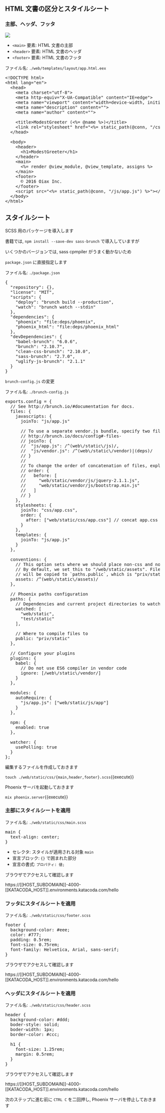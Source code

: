 ## HTML 文書の区分とスタイルシート

### 主部、ヘッダ、フッタ

![](https://i.gyazo.com/3f5931bd0b7559690378ffb0ea9c59b2.png)

- `<main>` 要素: HTML 文書の主部
- `<header>` 要素: HTML 文書のヘッダ
- `<footer>` 要素: HTML 文書のフッタ

ファイル名: `./web/templates/layout/app.html.eex`

<pre class="file" data-filename="~/oiax/projects/modest_greeter/layout/app.html.eex" data-target="replace">
&lt;!DOCTYPE html&gt;
&lt;html lang="en"&gt;
  &lt;head&gt;
    &lt;meta charset="utf-8"&gt;
    &lt;meta http-equiv="X-UA-Compatible" content="IE=edge"&gt;
    &lt;meta name="viewport" content="width=device-width, initial-scale=1"&gt;
    &lt;meta name="description" content=""&gt;
    &lt;meta name="author" content=""&gt;

    &lt;title&gt;ModestGreeter (&lt;%= @name %&gt;)&lt;/title&gt;
    &lt;link rel="stylesheet" href="&lt;%= static_path(@conn, "/css/app.css") %&gt;"&gt;
  &lt;/head&gt;

  &lt;body&gt;
    &lt;header&gt;
      &lt;h1&gt;ModestGreeter&lt;/h1&gt;
    &lt;/header&gt;
    &lt;main&gt;
      &lt;%= render @view_module, @view_template, assigns %&gt;
    &lt;/main&gt;
    &lt;footer&gt;
      &copy; 2016 Oiax Inc.
    &lt;/footer&gt;
    &lt;script src="&lt;%= static_path(@conn, "/js/app.js") %&gt;"&gt;&lt;/script&gt;
  &lt;/body&gt;
&lt;/html&gt;
</pre>

## スタイルシート

SCSS 用のパッケージを導入します

書籍では, `npm install --save-dev sass-brunch` で導入していますが

いくつかのバージョンでは, sass cpmpiler がうまく動かないため

`package.json` に直接指定します

ファイル名: `./package.json`

<pre class="file" data-filename="~/oiax/projects/modest_greeter/package.json" data-target="replace">
{
  "repository": {},
  "license": "MIT",
  "scripts": {
    "deploy": "brunch build --production",
    "watch": "brunch watch --stdin"
  },
  "dependencies": {
    "phoenix": "file:deps/phoenix",
    "phoenix_html": "file:deps/phoenix_html"
  },
  "devDependencies": {
    "babel-brunch": "6.0.6",
    "brunch": "2.10.7",
    "clean-css-brunch": "2.10.0",
    "sass-brunch": "2.7.0",
    "uglify-js-brunch": "2.1.1"
  }
}
</pre>

`brunch-config.js` の変更

ファイル名: `./brunch-config.js`

<pre class="file" data-filename="~/oiax/projects/modest_greeter/brunch-config.js" data-target="replace">
exports.config = {
  // See http://brunch.io/#documentation for docs.
  files: {
    javascripts: {
      joinTo: "js/app.js"

      // To use a separate vendor.js bundle, specify two files path
      // http://brunch.io/docs/config#-files-
      // joinTo: {
      //  "js/app.js": /^(web\/static\/js)/,
      //  "js/vendor.js": /^(web\/static\/vendor)|(deps)/
      // }
      //
      // To change the order of concatenation of files, explicitly mention here
      // order: {
      //   before: [
      //     "web/static/vendor/js/jquery-2.1.1.js",
      //     "web/static/vendor/js/bootstrap.min.js"
      //   ]
      // }
    },
    stylesheets: {
      joinTo: "css/app.css",
      order: {
        after: ["web/static/css/app.css"] // concat app.css last
      }
    },
    templates: {
      joinTo: "js/app.js"
    }
  },

  conventions: {
    // This option sets where we should place non-css and non-js assets in.
    // By default, we set this to "/web/static/assets". Files in this directory
    // will be copied to `paths.public`, which is "priv/static" by default.
    assets: /^(web\/static\/assets)/
  },

  // Phoenix paths configuration
  paths: {
    // Dependencies and current project directories to watch
    watched: [
      "web/static",
      "test/static"
    ],

    // Where to compile files to
    public: "priv/static"
  },

  // Configure your plugins
  plugins: {
    babel: {
      // Do not use ES6 compiler in vendor code
      ignore: [/web\/static\/vendor/]
    }
  },

  modules: {
    autoRequire: {
      "js/app.js": ["web/static/js/app"]
    }
  },

  npm: {
    enabled: true
  },

  watcher: {
    usePolling: true
  }
};
</pre>

編集するファイルを作成しておきます

`touch ./web/static/css/{main,header,footer}.scss`{{execute}}

Phoenix サーバを起動しておきます

`mix phoenix.server`{{execute}}

### 主部にスタイルシートを適用

ファイル名: `./web/static/css/main.scss`

<pre class="file" data-filename="~/oiax/projects/modest_greeter/web/static/css/main.scss" data-target="replace">
main {
  text-align: center;
}
</pre>

- セレクタ: スタイルが適用される対象 `main`
- 宣言ブロック: `{}` で囲まれた部分
- 宣言の書式: `プロパティ: 値;`

ブラウザでアクセスして確認します

https://[[HOST_SUBDOMAIN]]-4000-[[KATACODA_HOST]].environments.katacoda.com/hello

### フッタにスタイルシートを適用

ファイル名: `./web/static/css/footer.scss`

<pre class="file" data-filename="~/oiax/projects/modest_greeter/web/static/css/footer.scss" data-target="replace">
footer {
  background-color: #eee;
  color: #777;
  padding: 0.5rem;
  font-size: 0.75rem;
  font-family: Helvetica, Arial, sans-serif;
}
</pre>

ブラウザでアクセスして確認します

https://[[HOST_SUBDOMAIN]]-4000-[[KATACODA_HOST]].environments.katacoda.com/hello

### ヘッダにスタイルシートを適用

ファイル名: `./web/static/css/header.scss`

<pre class="file" data-filename="~/oiax/projects/modest_greeter/web/static/css/header.scss" data-target="replace">
header {
  background-color: #ddd;
  boder-style: solid;
  boder-width: 1px;
  border-color: #ccc;

  h1 {
    font-size: 1.25rem;
    margin: 0.5rem;
  }
}
</pre>

ブラウザでアクセスして確認します

https://[[HOST_SUBDOMAIN]]-4000-[[KATACODA_HOST]].environments.katacoda.com/hello

次のステップに進む前に `CTRL C` を二回押し,  Phoenix サーバを停止しておきます

